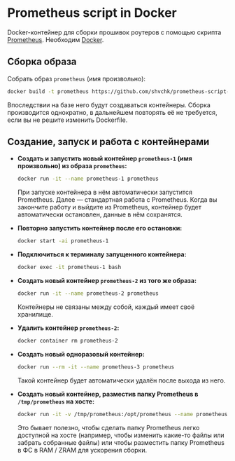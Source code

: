 # Prometheus script in Docker

Docker-контейнер для сборки прошивок роутеров с помощью скрипта [Prometheus](http://prometheus.freize.net). Необходим [Docker](https://docs.docker.com/engine/install).

## Сборка образа

Собрать образ `prometheus` (имя произвольно):
```sh
docker build -t prometheus https://github.com/shvchk/prometheus-script-docker.git#main
```
Впоследствии на базе него будут создаваться контейнеры. Сборка производится однократно, в дальнейшем повторять её не требуется, если вы не решите изменить Dockerfile.

## Создание, запуск и работа с контейнерами

- **Создать и запустить новый контейнер `prometheus-1` (имя произвольно) из образа `prometheus`:**
  ```sh
  docker run -it --name prometheus-1 prometheus
  ```
  При запуске контейнера в нём автоматически запустится Prometheus. Далее — стандартная работа с Prometheus. Когда вы закончите работу и выйдите из Prometheus, контейнер будет автоматически остановлен, данные в нём сохранятся.

- **Повторно запустить контейнер после его остановки:**
  ```sh
  docker start -ai prometheus-1
  ```

- **Подключиться к терминалу запущенного контейнера:**
  ```sh
  docker exec -it prometheus-1 bash
  ```

- **Создать новый контейнер `prometheus-2` из того же образа:**
  ```sh
  docker run -it --name prometheus-2 prometheus
  ```
  Контейнеры не связаны между собой, каждый имеет своё хранилище.

- **Удалить контейнер `prometheus-2`:**
  ```sh
  docker container rm prometheus-2
  ```

- **Создать новый одноразовый контейнер:**
  ```sh
  docker run --rm -it --name prometheus-3 prometheus
  ```
  Такой контейнер будет автоматически удалён после выхода из него.

- **Создать новый контейнер, разместив папку Prometheus в `/tmp/prometheus` на хосте:**
  ```sh
  docker run -it -v /tmp/prometheus:/opt/prometheus --name prometheus-4 prometheus
  ```
  Это бывает полезно, чтобы сделать папку Prometheus легко доступной на хосте (например, чтобы изменить какие-то файлы или забрать собранные файлы) или чтобы разместить папку Prometheus в ФС в RAM / ZRAM для ускорения сборки.
